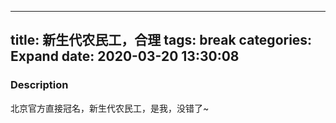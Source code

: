 -------------------------
title: 新生代农民工，合理
tags: break
categories: Expand
date: 2020-03-20 13:30:08
-------------------------


### Description
北京官方直接冠名，新生代农民工，是我，没错了~